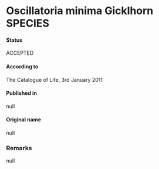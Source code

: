 Oscillatoria minima Gicklhorn SPECIES
=======

#### Status
ACCEPTED

#### According to
The Catalogue of Life, 3rd January 2011

#### Published in
null

#### Original name
null

### Remarks
null